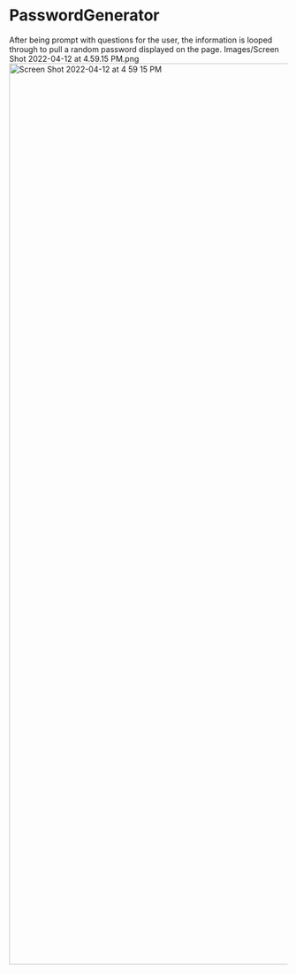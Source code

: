 # PasswordGenerator
After being prompt with questions for the user, the information is looped through to pull a random password displayed on the page. 
Images/Screen Shot 2022-04-12 at 4.59.15 PM.png
<img width="1630" alt="Screen Shot 2022-04-12 at 4 59 15 PM" src="https://user-images.githubusercontent.com/100626033/163062434-d7f5218d-242c-46cb-ae97-c5da0e947802.png">

